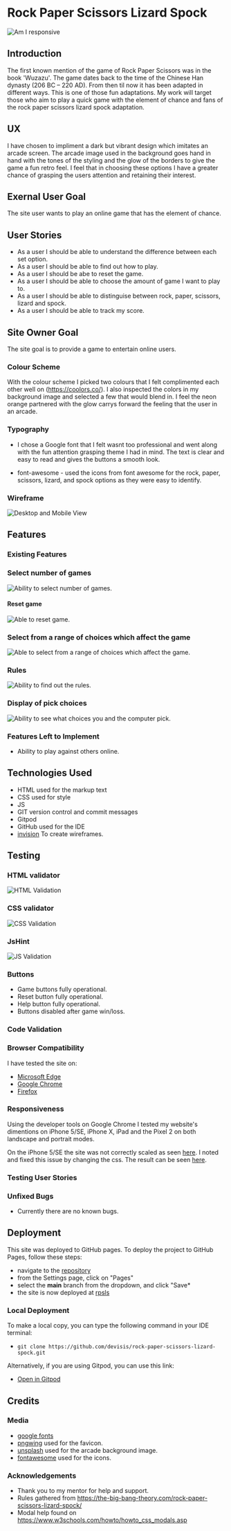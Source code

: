 # Rock Paper Scissors Lizard Spock

![Am I responsive](documentation/testing/am-i-responsive-rpsls.png)

## Introduction

The first known mention of the game of Rock Paper Scissors was in the book 'Wuzazu'. The game dates back to the time of the Chinese Han dynasty (206 BC – 220 AD). From then til now it has been adapted in different ways. This is one of those fun adaptations. My work will target those who aim to play a quick game with the element of chance and fans of the rock paper scissors lizard spock adaptation.

## UX

I have chosen to impliment a dark but vibrant design which imitates an arcade screen. The arcade image used in the background goes hand in hand with the tones of the styling and the glow of the borders to give the game a fun retro feel. I feel that in choosing these options I have a greater chance of grasping the users attention and retaining their interest.

## Exernal User Goal

The site user wants to play an online game that has the element of chance.

## User Stories

- As a user I should be able to understand the difference between each set option.
- As a user I should be able to find out how to play.
- As a user I should be abe to reset the game.
- As a user I should be able to choose the amount of game I want to play to.
- As a user I should be able to distinguise between rock, paper, scissors, lizard and spock.
- As a user I should be able to track my score.

## Site Owner Goal

The site goal is to provide a game to entertain online users.

### Colour Scheme

With the colour scheme I picked two colours that I felt complimented each other well on (https://coolors.co/). I also inspected the colors in my background image and selected a few that would blend in. I feel the neon orange partnered with the glow carrys forward the feeling that the user in an arcade.

### Typography

- I chose a Google font that I felt wasnt too professional and went along with the fun attention grasping theme I had in mind. The text is clear and easy to read and gives the buttons a smooth look.

- font-awesome - used the icons from font awesome for the rock, paper, scissors, lizard, and spock options as they were easy to identify.

### Wireframe

![Desktop and Mobile View](documentation/wireframes/rpsls-wireframe.png)

## Features 

### Existing Features

### Select number of games

![Ability to select number of games.](documentation/features/first-to.png)

#### Reset game

![Able to reset game.](documentation/features/reset.gif)

### Select from a range of choices which affect the game

![Able to select from a range of choices which affect the game.](documentation/features/button-selection.png)

### Rules

![Ability to find out the rules.](documentation/features/rules.png)

### Display of pick choices

![Ability to see what choices you and the computer pick.](documentation/features/score-section.png)

### Features Left to Implement

- Ability to play against others online.

## Technologies Used

 - HTML used for the markup text
 - CSS used for style
 - JS
 - GIT version control and commit messages
 - Gitpod 
 - GitHub used for the IDE
 - [invision](https://www.invisionapp.com/) To create wireframes.


## Testing 

### HTML validator
![HTML Validation](documentation/testing/html-checker.png)
### CSS validator
![CSS Validation](documentation/testing/css-checker.png)
### JsHint
![JS Validation](documentation/testing/js-checker.png)

### Buttons 

- Game buttons fully operational.
- Reset button fully operational. 
- Help button fully operational. 
- Buttons disabled after game win/loss.



### Code Validation

### Browser Compatibility

I have tested the site on:
- [Microsoft Edge](documentation/compatability/edge-compatability.jpg) 
- [Google Chrome](documentation/compatability/chrome-compatability.png) 
- [Firefox](documentation/compatability/firefox-compatability.jpg)

### Responsiveness

Using the developer tools on Google Chrome I tested my website's dimentions on iPhone 5/SE, iPhone X, iPad and the Pixel 2 on both landscape and portrait modes. 

On the iPhone 5/SE the site was not correctly scaled as seen [here](/workspace/rock-paper-scissors-lizard-spock/documentation/testing/responsiveness-error.png). I noted and fixed this issue by changing the css. The result can be seen [here](/workspace/rock-paper-scissors-lizard-spock/documentation/testing/responsiveness-fix.png).

### Testing User Stories



### Unfixed Bugs

- Currently there are no known bugs.

## Deployment

This site was deployed to GitHub pages. To deploy the project to GitHub Pages, follow these steps:
- navigate to the [repository](https://github.com/devisis/rock-paper-scissors-lizard-spock)
- from the Settings page, click on "Pages"
- select the **main** branch from the dropdown, and click "Save*
- the site is now deployed at [rpsls](https://devisis.github.io/rock-paper-scissors-lizard-spock/)

### Local Deployment

To make a local copy, you can type the following command in your IDE terminal:
- `git clone https://github.com/devisis/rock-paper-scissors-lizard-spock.git`

Alternatively, if you are using Gitpod, you can use this link:
- [Open in Gitpod](https://gitpod.io/#https://github.com/devisis/rock-paper-scissors-lizard-spock)

## Credits

### Media

- [google fonts](https://fonts.google.com/specimen/Yanone+Kaffeesatz#standard-styles)
- [pngwing](https://www.pngwing.com/) used for the favicon.
- [unsplash](https://unsplash.com/) used for the arcade background image.
- [fontawesome](https://fontawesome.com/) used for the icons.

### Acknowledgements
- Thank you to my mentor for help and support.
- Rules gathered from https://the-big-bang-theory.com/rock-paper-scissors-lizard-spock/
- Modal help found on https://www.w3schools.com/howto/howto_css_modals.asp
